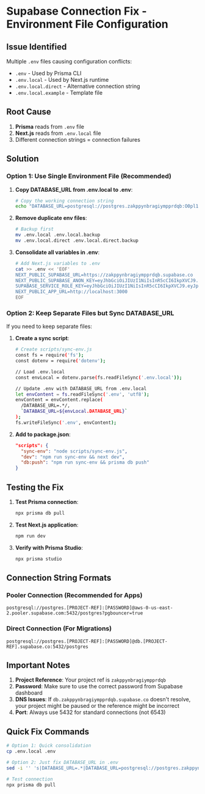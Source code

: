 # Supabase Connection Fix - Environment File Configuration

## Issue Identified

Multiple `.env` files causing configuration conflicts:
- `.env` - Used by Prisma CLI
- `.env.local` - Used by Next.js runtime
- `.env.local.direct` - Alternative connection string
- `.env.local.example` - Template file

## Root Cause

1. **Prisma** reads from `.env` file
2. **Next.js** reads from `.env.local` file
3. Different connection strings = connection failures

## Solution

### Option 1: Use Single Environment File (Recommended)

1. **Copy DATABASE_URL from .env.local to .env**:
   ```bash
   # Copy the working connection string
   echo "DATABASE_URL=postgresql://postgres.zakppynbragiympprdqb:O0pl1DJ5QksMoU4i@aws-0-us-east-2.pooler.supabase.com:5432/postgres?pgbouncer=true" > .env
   ```

2. **Remove duplicate env files**:
   ```bash
   # Backup first
   mv .env.local .env.local.backup
   mv .env.local.direct .env.local.direct.backup
   ```

3. **Consolidate all variables in .env**:
   ```bash
   # Add Next.js variables to .env
   cat >> .env << 'EOF'
   NEXT_PUBLIC_SUPABASE_URL=https://zakppynbragiympprdqb.supabase.co
   NEXT_PUBLIC_SUPABASE_ANON_KEY=eyJhbGciOiJIUzI1NiIsInR5cCI6IkpXVCJ9.eyJpc3MiOiJzdXBhYmFzZSIsInJlZiI6Inpha3BweW5icmFnaXltcHByZHFiIiwicm9sZSI6ImFub24iLCJpYXQiOjE3NTM1NzIxOTYsImV4cCI6MjA2OTE0ODE5Nn0.IaHo3Q_oAIDFMDVuqIeMtKlFR4fbFSLjYP2jNFMPIRU
   SUPABASE_SERVICE_ROLE_KEY=eyJhbGciOiJIUzI1NiIsInR5cCI6IkpXVCJ9.eyJpc3MiOiJzdXBhYmFzZSIsInJlZiI6Inpha3BweW5icmFnaXltcHByZHFiIiwicm9sZSI6InNlcnZpY2Vfcm9sZSIsImlhdCI6MTc1MzU3MjE5NiwiZXhwIjoyMDY5MTQ4MTk2fQ.FhMoA1BFwcgQNAeFkHvdAuZe-cemz5ihvVpcH96uK9k
   NEXT_PUBLIC_APP_URL=http://localhost:3000
   EOF
   ```

### Option 2: Keep Separate Files but Sync DATABASE_URL

If you need to keep separate files:

1. **Create a sync script**:
   ```bash
   # Create scripts/sync-env.js
   const fs = require('fs');
   const dotenv = require('dotenv');
   
   // Load .env.local
   const envLocal = dotenv.parse(fs.readFileSync('.env.local'));
   
   // Update .env with DATABASE_URL from .env.local
   let envContent = fs.readFileSync('.env', 'utf8');
   envContent = envContent.replace(
     /DATABASE_URL=.*/,
     `DATABASE_URL=${envLocal.DATABASE_URL}`
   );
   fs.writeFileSync('.env', envContent);
   ```

2. **Add to package.json**:
   ```json
   "scripts": {
     "sync-env": "node scripts/sync-env.js",
     "dev": "npm run sync-env && next dev",
     "db:push": "npm run sync-env && prisma db push"
   }
   ```

## Testing the Fix

1. **Test Prisma connection**:
   ```bash
   npx prisma db pull
   ```

2. **Test Next.js application**:
   ```bash
   npm run dev
   ```

3. **Verify with Prisma Studio**:
   ```bash
   npx prisma studio
   ```

## Connection String Formats

### Pooler Connection (Recommended for Apps)
```
postgresql://postgres.[PROJECT-REF]:[PASSWORD]@aws-0-us-east-2.pooler.supabase.com:5432/postgres?pgbouncer=true
```

### Direct Connection (For Migrations)
```
postgresql://postgres.[PROJECT-REF]:[PASSWORD]@db.[PROJECT-REF].supabase.co:5432/postgres
```

## Important Notes

1. **Project Reference**: Your project ref is `zakppynbragiympprdqb`
2. **Password**: Make sure to use the correct password from Supabase dashboard
3. **DNS Issues**: If `db.zakppynbragiympprdqb.supabase.co` doesn't resolve, your project might be paused or the reference might be incorrect
4. **Port**: Always use 5432 for standard connections (not 6543)

## Quick Fix Commands

```bash
# Option 1: Quick consolidation
cp .env.local .env

# Option 2: Just fix DATABASE_URL in .env
sed -i '' 's|DATABASE_URL=.*|DATABASE_URL=postgresql://postgres.zakppynbragiympprdqb:O0pl1DJ5QksMoU4i@aws-0-us-east-2.pooler.supabase.com:5432/postgres?pgbouncer=true|' .env

# Test connection
npx prisma db pull
```
